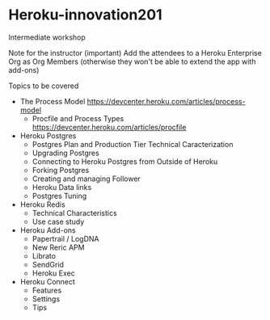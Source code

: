 # Heroku-innovation201
Intermediate workshop 

Note for the instructor (important)
Add the attendees to a Heroku Enterprise Org as Org Members (otherwise they won't be able to extend the app with add-ons)


Topics to be covered
  - The Process Model https://devcenter.heroku.com/articles/process-model
    - Procfile and Process Types https://devcenter.heroku.com/articles/procfile
  - Heroku Postgres
    - Postgres Plan and Production Tier Technical Caracterization
    - Upgrading Postgres
    - Connecting to Heroku Postgres from Outside of Heroku
    - Forking Postgres
    - Creating and managing Follower
    - Heroku Data links
    - Postgres Tuning
  - Heroku Redis
    - Technical Characteristics
    - Use case study
  - Heroku Add-ons
    - Papertrail / LogDNA
    - New Reric APM
    - Librato
    - SendGrid
    - Heroku Exec
  - Heroku Connect
    - Features
    - Settings
    - Tips

